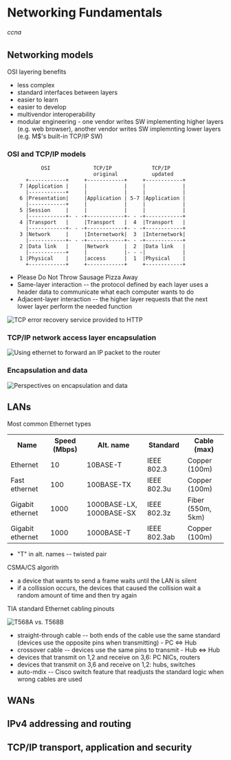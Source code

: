 # Networking Fundamentals
###### ccna

## Networking models

OSI layering benefits
 * less complex
 * standard interfaces between layers
 * easier to learn
 * easier to develop
 * multivendor interoperability
 * modular engineering - one vendor writes SW implementing higher layers (e.g. web browser), another vendor writes SW implemnting lower layers (e.g. M$'s built-in TCP/IP SW)

### OSI and TCP/IP models

```
           OSI              TCP/IP             TCP/IP
                            original           updated
      +------------+     +------------+     +------------+
    7 |Application |     |            |     |            |
      |------------+     |            |     |            |
    6 |Presentation|     |Application | 5-7 |Application |
      |------------+     |            |     |            |
    5 |Session     |     |            |     |            |
      |------------+- - -+------------+- - -+------------+
    4 |Transport   |     |Transport   |  4  |Transport   |
      |------------+- - -+------------+- - -+------------+
    3 |Network     |     |Internetwork|  3  |Internetwork|
      |------------+- - -+------------+- - -+------------+
    2 |Data link   |     |Network     |  2  |Data link   |
      |------------+     |            |- - -|            |
    1 |Physical    |     |access      |  1  |Physical    |
      +------------+     +------------+     +------------+

```

 * Please Do Not Throw Sausage Pizza Away
 * Same-layer interaction -- the protocol defined by each layer uses a header data to communicate what each computer wants to do
 * Adjacent-layer interaction -- the higher layer requests that the next lower layer perform the needed function

  ![TCP error recovery service provided to HTTP](https://raw.github.com/jreisinger/blog/master/files/tcp_error_recovery.png "TCP error recovery service provided to HTTP")

### TCP/IP network access layer encapsulation

![Using ethernet to forward an IP packet to the router](https://raw.github.com/jreisinger/blog/master/files/network_access_layer.png "Using ethernet to forward an IP packet to the router")

### Encapsulation and data

![Perspectives on encapsulation and data](https://raw.github.com/jreisinger/blog/master/files/data_perspectives.png "Perspectives on encapsulation and data")

## LANs

Most common Ethernet types

<table>
  <tr>
    <th>Name</th>
    <th>Speed (Mbps)</th>
    <th>Alt. name</th>
    <th>Standard</th>
    <th>Cable (max)</th>
  </tr>
  <tr>
    <td>Ethernet</td>
    <td>10</td>
    <td>10BASE-T</td>
    <td>IEEE 802.3</td>
    <td>Copper (100m)</td>
  </tr>
  <tr>
    <td>Fast ethernet</td>
    <td>100</td>
    <td>100BASE-TX</td>
    <td>IEEE 802.3u</td>
    <td>Copper (100m)</td>
  </tr>
  <tr>
    <td>Gigabit ethernet</td>
    <td>1000</td>
    <td>1000BASE-LX, 1000BASE-SX</td>
    <td>IEEE 802.3z</td>
    <td>Fiber (550m, 5km)</td>
  </tr>
  <tr>
    <td>Gigabit ethernet</td>
    <td>1000</td>
    <td>1000BASE-T</td>
    <td>IEEE 802.3ab</td>
    <td>Copper (100m)</td>
  </tr>
</table>

 * "T" in alt. names -- twisted pair

CSMA/CS algorith

 * a device that wants to send a frame waits until the LAN is silent
 * if a collission occurs, the devices that caused the collision wait a random amount of time and then try again

TIA standard Ethernet cabling pinouts

![T568A vs. T568B](https://raw.github.com/jreisinger/blog/master/files/t568a_b.jpg "T568A vs. T568B")

 * straight-through cable -- both ends of the cable use the same standard (devices use the opposite pins when transmitting) - PC <=> Hub
 * crossover cable -- devices use the same pins to transmit - Hub <=> Hub
 * devices that transmit on 1,2 and receive on 3,6: PC NICs, routers
 * devices that transmit on 3,6 and receive on 1,2: hubs, switches
  * auto-mdix -- Cisco switch feature that readjusts the standard logic when wrong cables are used

## WANs

## IPv4 addressing and routing

## TCP/IP transport, application and security
